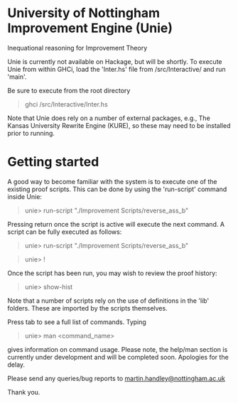 
# University of Nottingham Improvement Engine (Unie)
Inequational reasoning for Improvement Theory

Unie is currently not available on Hackage, but will be shortly. To execute 
Unie from within GHCi, load the 'Inter.hs' file from /src/Interactive/ 
and run 'main'.

Be sure to execute from the root directory

> ghci /src/Interactive/Inter.hs 

Note that Unie does rely on a number of external packages, e.g.,
The Kansas University Rewrite Engine (KURE), so these
may need to be installed prior to running.

# Getting started

A good way to become familiar with the system is to execute one of the
existing proof scripts. This can be done by using the 'run-script'
command inside Unie:
  
  > unie> run-script "./Improvement Scripts/reverse_ass_b"

Pressing return once the script is active will execute the next command.
A script can be fully executed as follows:
  
  > unie> run-script "./Improvement Scripts/reverse_ass_b"

  > unie> !

Once the script has been run, you may wish to review the proof history:

 > unie> show-hist

Note that a number of scripts rely on the use of definitions
in the 'lib' folders. These are imported by the scripts themselves.

Press tab to see a full list of commands. Typing 
 > unie> man <command_name>

gives information on command usage. Please note, the help/man section is 
currently under development and will be completed soon. Apologies for
the delay.

Please send any queries/bug reports to martin.handley@nottingham.ac.uk

Thank you.